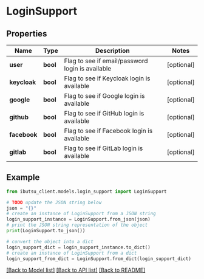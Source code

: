 # LoginSupport


## Properties

Name | Type | Description | Notes
------------ | ------------- | ------------- | -------------
**user** | **bool** | Flag to see if email/password login is available | [optional] 
**keycloak** | **bool** | Flag to see if Keycloak login is available | [optional] 
**google** | **bool** | Flag to see if Google login is available | [optional] 
**github** | **bool** | Flag to see if GitHub login is available | [optional] 
**facebook** | **bool** | Flag to see if Facebook login is available | [optional] 
**gitlab** | **bool** | Flag to see if GitLab login is available | [optional] 

## Example

```python
from ibutsu_client.models.login_support import LoginSupport

# TODO update the JSON string below
json = "{}"
# create an instance of LoginSupport from a JSON string
login_support_instance = LoginSupport.from_json(json)
# print the JSON string representation of the object
print(LoginSupport.to_json())

# convert the object into a dict
login_support_dict = login_support_instance.to_dict()
# create an instance of LoginSupport from a dict
login_support_from_dict = LoginSupport.from_dict(login_support_dict)
```
[[Back to Model list]](../README.md#documentation-for-models) [[Back to API list]](../README.md#documentation-for-api-endpoints) [[Back to README]](../README.md)


